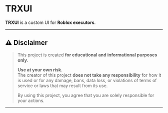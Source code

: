 # TRXUI

**TRXUI** is a custom UI for **Roblox executors**.

---

## ⚠️ Disclaimer

> This project is created **for educational and informational purposes only**.  
>  
> **Use at your own risk.**  
> The creator of this project **does not take any responsibility** for how it is used or for any damage, bans, data loss, or violations of terms of service or laws that may result from its use.  
>  
> By using this project, you agree that you are solely responsible for your actions.

---

